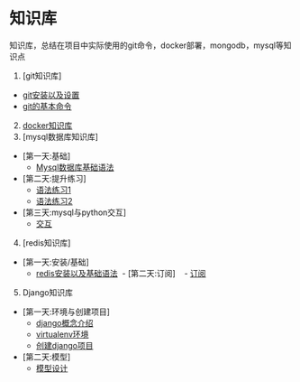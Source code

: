 # 知识库
知识库，总结在项目中实际使用的git命令，docker部署，mongodb，mysql等知识点

1. [git知识库]
  - [git安装以及设置](git/git1.md)
  - [git的基本命令](git/git2.md)
2. [docker知识库](docker/docker.md)
3. [mysql数据库知识库]
  - [第一天:基础]
    - [Mysql数据库基础语法](sql/mysql.md)
  - [第二天:提升练习]
    - [语法练习1](sql/mysql2_1.md)
    - [语法练习2](sql/mysql2_2.md)
  - [第三天:mysql与python交互]
    - [交互](sql/mysql3.md)
4. [redis知识库]
  - [第一天:安装/基础]
    - [redis安装以及基础语法](sql/redis.md)
  - [第二天:订阅]
    - [订阅](sql/redis1.md)
5. Django知识库
  - [第一天:环境与创建项目]
    - [django概念介绍](django/django_pattern.md)
    - [virtualenv环境](django/python_virtualenv.md)
    - [创建django项目](django/django_halloWorld.md)
  - [第二天:模型]
    - [模型设计](django/django_models.md)
